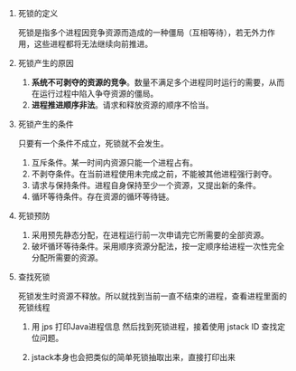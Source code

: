 1. 死锁的定义

	死锁是指多个进程因竞争资源而造成的一种僵局（互相等待），若无外力作用，这些进程都将无法继续向前推进。
	
2. 死锁产生的原因

	1. **系统不可剥夺的资源的竞争**。数量不满足多个进程同时运行的需要，从而在运行过程中陷入争夺资源的僵局。
	2. **进程推进顺序非法**。请求和释放资源的顺序不恰当。

3. 死锁产生的条件

	只要有一个条件不成立，死锁就不会发生。

	1. 互斥条件。某一时间内资源只能一个进程占有。
	2. 不剥夺条件。在当前进程使用未完成之前，不能被其他进程强行剥夺。
	3. 请求与保持条件。进程自身保持至少一个资源，又提出新的条件。
	4. 循环等待条件。存在资源的循环等待链。

4. 死锁预防

	1. 采用预先静态分配，在进程运行前一次申请完它所需要的全部资源。
	2. 破坏循环等待条件。采用顺序资源分配法，按一定顺序给进程一次性完全分配所需要的资源。
	
	
5. 查找死锁

	死锁发生时资源不释放。所以就找到当前一直不结束的进程，查看进程里面的死锁线程
	
	1. 用 jps 打印Java进程信息
	然后找到死锁进程，接着使用 jstack ID 查找定位问题。
	
	2. jstack本身也会把类似的简单死锁抽取出来，直接打印出来